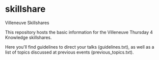 # skillshare
Villeneuve Skillshares

This repository hosts the basic information for the Villeneuve Thursday 4 Knowledge skillshares. 

Here you'll find guidelines to direct your talks (guidelines.txt), as well as a list of topics discussed at previous events (previous_topics.txt). 

